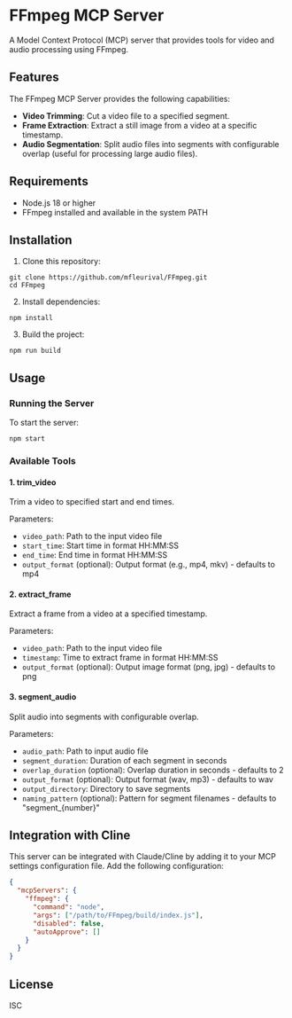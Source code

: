 # FFmpeg MCP Server

A Model Context Protocol (MCP) server that provides tools for video and audio processing using FFmpeg.

## Features

The FFmpeg MCP Server provides the following capabilities:

- **Video Trimming**: Cut a video file to a specified segment.
- **Frame Extraction**: Extract a still image from a video at a specific timestamp.
- **Audio Segmentation**: Split audio files into segments with configurable overlap (useful for processing large audio files).

## Requirements

- Node.js 18 or higher
- FFmpeg installed and available in the system PATH

## Installation

1. Clone this repository:
```
git clone https://github.com/mfleurival/FFmpeg.git
cd FFmpeg
```

2. Install dependencies:
```
npm install
```

3. Build the project:
```
npm run build
```

## Usage

### Running the Server

To start the server:

```
npm start
```

### Available Tools

#### 1. trim_video

Trim a video to specified start and end times.

Parameters:
- `video_path`: Path to the input video file
- `start_time`: Start time in format HH:MM:SS
- `end_time`: End time in format HH:MM:SS
- `output_format` (optional): Output format (e.g., mp4, mkv) - defaults to mp4

#### 2. extract_frame

Extract a frame from a video at a specified timestamp.

Parameters:
- `video_path`: Path to the input video file
- `timestamp`: Time to extract frame in format HH:MM:SS
- `output_format` (optional): Output image format (png, jpg) - defaults to png

#### 3. segment_audio

Split audio into segments with configurable overlap.

Parameters:
- `audio_path`: Path to input audio file
- `segment_duration`: Duration of each segment in seconds
- `overlap_duration` (optional): Overlap duration in seconds - defaults to 2
- `output_format` (optional): Output format (wav, mp3) - defaults to wav
- `output_directory`: Directory to save segments
- `naming_pattern` (optional): Pattern for segment filenames - defaults to "segment_{number}"

## Integration with Cline

This server can be integrated with Claude/Cline by adding it to your MCP settings configuration file. Add the following configuration:

```json
{
  "mcpServers": {
    "ffmpeg": {
      "command": "node",
      "args": ["/path/to/FFmpeg/build/index.js"],
      "disabled": false,
      "autoApprove": []
    }
  }
}
```

## License

ISC
